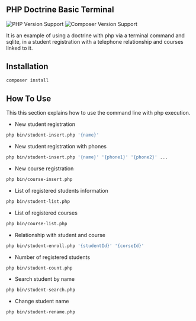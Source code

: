 ## PHP Doctrine Basic Terminal

![PHP Version Support](https://img.shields.io/badge/php-7.2.5%2B-brightgreen.svg?style=flat-square) ![Composer Version Support](https://img.shields.io/badge/composert-2.2.9%2B-brightgreen.svg?style=flat-square)

It is an example of using a doctrine with php via a terminal command and sqlite, in a student registration with a telephone relationship and courses linked to it.

## Installation

```bash
composer install
```

## How To Use

This this section explains how to use the command line with php execution.

- New student registration

```bash
php bin/student-insert.php '{name}'
```

- New student registration with phones

```bash
php bin/student-insert.php '{name}' '{phone1}' '{phone2}' ...
```

- New course registration

```bash
php bin/course-insert.php
```

- List of registered students information

```bash
php bin/student-list.php
```

- List of registered courses

```bash
php bin/course-list.php
```

- Relationship with student and course

```bash
php bin/student-enroll.php '{studentId}' '{corseId}'
```

- Number of registered students

```bash
php bin/student-count.php
```

- Search student by name

```bash
php bin/student-search.php
```

- Change student name

```bash
php bin/student-rename.php
```
